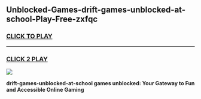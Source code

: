 
## Unblocked-Games-drift-games-unblocked-at-school-Play-Free-zxfqc
<h3>
<a href="https://premium76.site?title=drift-games-unblocked-at-school&ref=22A">CLICK TO PLAY</a></h3>
<hr>

<h3>
<a href="https://premium76.site?title=drift-games-unblocked-at-school&ref=22A">CLICK 2 PLAY</a>
  
</h3>

<a href="https://premium76.site?title=drift-games-unblocked-at-school&ref=22A"><img src="https://clearcache.store/games.png"></a>


**drift-games-unblocked-at-school games unblocked: Your Gateway to Fun and Accessible Online Gaming**

